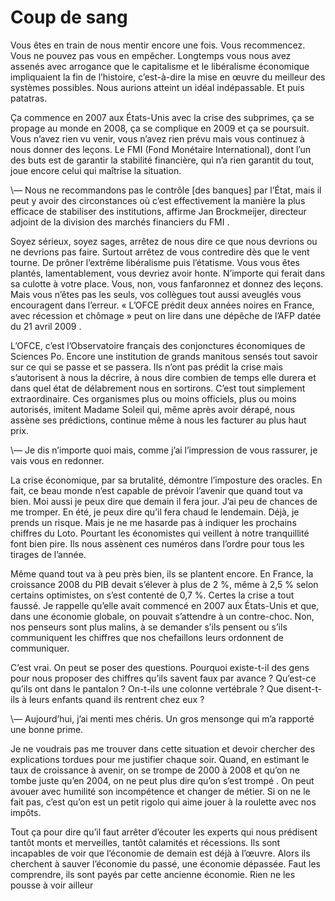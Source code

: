 # Coup de sang

Vous êtes en train de nous mentir encore une fois. Vous recommencez. Vous ne pouvez pas vous en empêcher. Longtemps vous nous avez assenés avec arrogance que le capitalisme et le libéralisme économique impliquaient la fin de l’histoire, c’est-à-dire la mise en œuvre du meilleur des systèmes possibles. Nous aurions atteint un idéal indépassable. Et puis patatras.

Ça commence en 2007 aux États-Unis avec la crise des subprimes, ça se propage au monde en 2008, ça se complique en 2009 et ça se poursuit. Vous n’avez rien vu venir, vous n’avez rien prévu mais vous continuez à nous donner des leçons. Le FMI (Fond Monétaire International), dont l’un des buts est de garantir la stabilité financière, qui n’a rien garantit du tout, joue encore celui qui maîtrise la situation.<span id="more-6102"></span>

\— Nous ne recommandons pas le contrôle \[des banques\] par l’État, mais il peut y avoir des circonstances où c’est effectivement la manière la plus efficace de stabiliser des institutions, affirme Jan Brockmeijer, directeur adjoint de la division des marchés financiers du FMI .

Soyez sérieux, soyez sages, arrêtez de nous dire ce que nous devrions ou ne devrions pas faire. Surtout arrêtez de vous contredire dès que le vent tourne. De prôner l’extrême libéralisme puis l’étatisme. Vous vous êtes plantés, lamentablement, vous devriez avoir honte. N’importe qui ferait dans sa culotte à votre place. Vous, non, vous fanfaronnez et donnez des leçons. Mais vous n’êtes pas les seuls, vos collègues tout aussi aveuglés vous encouragent dans l’erreur. « L’OFCE prédit deux années noires en France, avec récession et chômage » peut on lire dans une dépêche de l’AFP datée du 21 avril 2009 .

L’OFCE, c’est l’Observatoire français des conjonctures économiques de Sciences Po. Encore une institution de grands manitous sensés tout savoir sur ce qui se passe et se passera. Ils n’ont pas prédit la crise mais s’autorisent à nous la décrire, à nous dire combien de temps elle durera et dans quel état de délabrement nous en sortirons. C’est tout simplement extraordinaire. Ces organismes plus ou moins officiels, plus ou moins autorisés, imitent Madame Soleil qui, même après avoir dérapé, nous assène ses prédictions, continue même à nous les facturer au plus haut prix.

\— Je dis n’importe quoi mais, comme j’ai l’impression de vous rassurer, je vais vous en redonner.

La crise économique, par sa brutalité, démontre l’imposture des oracles. En fait, ce beau monde n’est capable de prévoir l’avenir que quand tout va bien. Moi aussi je peux dire que demain il fera jour. J’ai peu de chances de me tromper. En été, je peux dire qu’il fera chaud le lendemain. Déjà, je prends un risque. Mais je ne me hasarde pas à indiquer les prochains chiffres du Loto. Pourtant les économistes qui veillent à notre tranquillité font bien pire. Ils nous assènent ces numéros dans l’ordre pour tous les tirages de l’année.

Même quand tout va à peu près bien, ils se plantent encore. En France, la croissance 2008 du PIB devait s’élever à plus de 2 %, même à 2,5 % selon certains optimistes, on s’est contenté de 0,7 %. Certes la crise a tout faussé. Je rappelle qu’elle avait commencé en 2007 aux États-Unis et que, dans une économie globale, on pouvait s’attendre à un contre-choc. Non, nos penseurs sont plus malins, à se demander s’ils pensent ou s’ils communiquent les chiffres que nos chefaillons leurs ordonnent de communiquer.

C’est vrai. On peut se poser des questions. Pourquoi existe-t-il des gens pour nous proposer des chiffres qu’ils savent faux par avance ? Qu’est-ce qu’ils ont dans le pantalon ? On-t-ils une colonne vertébrale ? Que disent-t-ils à leurs enfants quand ils rentrent chez eux ?

\— Aujourd’hui, j’ai menti mes chéris. Un gros mensonge qui m’a rapporté une bonne prime.

Je ne voudrais pas me trouver dans cette situation et devoir chercher des explications tordues pour me justifier chaque soir. Quand, en estimant le taux de croissance à avenir, on se trompe de 2000 à 2008 et qu’on ne tombe juste qu’en 2004, on ne peut plus dire qu’on s’est trompé . On peut avouer avec humilité son incompétence et changer de métier. Si on ne le fait pas, c’est qu’on est un petit rigolo qui aime jouer à la roulette avec nos impôts.

Tout ça pour dire qu’il faut arrêter d’écouter les experts qui nous prédisent tantôt monts et merveilles, tantôt calamités et récessions. Ils sont incapables de voir que l’économie de demain est déjà à l’œuvre. Alors ils cherchent à sauver l’économie du passé, une économie dépassée. Faut les comprendre, ils sont payés par cette ancienne économie. Rien ne les pousse à voir ailleur